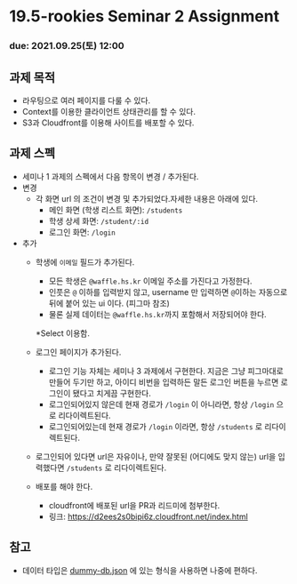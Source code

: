 19.5-rookies Seminar 2 Assignment
================================

### **due: 2021.09.25(토) 12:00**

## 과제 목적
- 라우팅으로 여러 페이지를 다룰 수 있다.
- Context를 이용한 클라이언트 상태관리를 할 수 있다.
- S3과 Cloudfront를 이용해 사이트를 배포할 수 있다.

## 과제 스펙
- 세미나 1 과제의 스펙에서 다음 항목이 변경 / 추가된다.
- 변경
    - 각 화면 url 의 조건이 변경 및 추가되었다.자세한 내용은 아래에 있다.
      - 메인 화면 (학생 리스트 화면): `/students`
      - 학생 상세 화면: `/student/:id`
      - 로그인 화면: `/login`
- 추가
    - 학생에 `이메일` 필드가 추가된다.
      - 모든 학생은 `@waffle.hs.kr` 이메일 주소를 가진다고 가정한다.
      - 인풋은 `@` 이하를 입력받지 않고, username 만 입력하면 `@`이하는 자동으로 뒤에 붙어 있는 ui 이다. (피그마 참조)
      - 물론 실제 데이터는 `@waffle.hs.kr`까지 포함해서 저장되어야 한다.
    
      *Select 이용함.
    
    - 로그인 페이지가 추가된다.
      - 로그인 기능 자체는 세미나 3 과제에서 구현한다. 지금은 그냥 피그마대로 만들어 두기만 하고, 아이디 비번을 입력하든 말든 로그인 버튼을 누르면 로그인이 됐다고 치게끔 구현한다.
      - 로그인되어있지 않은데 현재 경로가 `/login` 이 아니라면, 항상 `/login` 으로 리다이렉트된다.
      - 로그인되어있는데 현재 경로가 `/login` 이라면, 항상 `/students` 로 리다이렉트된다.
    - 로그인되어 있다면 url은 자유이나, 만약 잘못된 (어디에도 맞지 않는) url을 입력했다면 `/students` 로 리다이렉트된다.
    - 배포를 해야 한다.
      - cloudfront에 배포된 url을 PR과 리드미에 첨부한다.
      - 링크: https://d2ees2s0bipi6z.cloudfront.net/index.html

## 참고
- 데이터 타입은 [dummy-db.json](dummy-db.json) 에 있는 형식을 사용하면 나중에 편하다.
